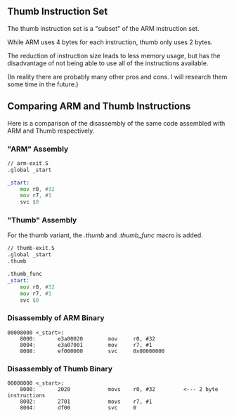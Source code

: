 ## Thumb Instruction Set

The thumb instruction set is a "subset" of the ARM instruction set.

While ARM uses 4 bytes for each instruction, thumb only uses 2 bytes.

The reduction of instruction size leads to less memory usage, but has the disadvantage of not being able to use all of the instructions available.

(In reality there are probably many other pros and cons. I will research them some time in the future.)

## Comparing ARM and Thumb Instructions

Here is a comparison of the disassembly of the same code assembled with ARM and Thumb respectively.

### "ARM" Assembly 

```asm
// arm-exit.S
.global _start

_start:
    mov r0, #32
    mov r7, #1
    svc $0
```

### "Thumb" Assembly

For the thumb variant, the *.thumb* and *.thumb_func* macro is added.

```asm
// thumb-exit.S
.global _start
.thumb

.thumb_func
_start:
    mov r0, #32
    mov r7, #1
    svc $0
```


### Disassembly of ARM Binary

```shell
00008000 <_start>:
    8000:       e3a00020        mov     r0, #32
    8004:       e3a07001        mov     r7, #1
    8008:       ef000000        svc     0x00000000
```

### Disassembly of Thumb Binary
```shell
00008000 <_start>:
    8000:       2020            movs    r0, #32         <--- 2 byte instructions
    8002:       2701            movs    r7, #1
    8004:       df00            svc     0
```
